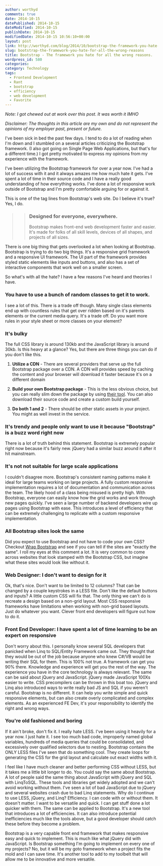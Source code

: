 ```yaml
---
author: worthyd
comments: true
date: 2014-10-15 
datePublished: 2014-10-15  
dateModified: 2014-10-15 
publishDate: 2014-10-15  
modifiedDate: 2014-10-15 10:56:10+00:00
layout: post
link: http://worthyd.com/blog/2014/10/bootstrap-the-framework-you-hate-for-all-the-wrong-reasons/
slug: bootstrap-the-framework-you-hate-for-all-the-wrong-reasons
title: Bootstrap - The framework you hate for all the wrong reasons.
wordpress_id: 580
categories:
category: Technology
tags:
  - Frontend Development
  - Rant
  - bootstrap
  - efficiency
  - web development
  - Favorite
---
```


_Note: I got chewed out at work over this post. It was worth it IMHO_

_Disclaimer: The thoughts in this article are my own and do not represent the opinions of my employer past, present or future._

I've been sick in bed the past few days. I tend to do a lot of reading when I'm down and I stumbled on a several articles criticizing the Bootstrap framework. (I also got going on Single Page Web Applications, but that's for a different time.) I got pretty motivated to express my opinions from my experience with the framework.

I've been utilizing the Bootstrap framework for over a year now. I've had a lot of success with it and it always amazes me how much hate it gets. I've spent a lot of time in their source code and I have a really good understanding of how everything works. I've done a lot of responsive work outside of Bootstrap and I'm pretty comfortable arguing for or against it.

This is one of the tag lines from Bootstrap's web site. Do I believe it's true? Yes, I do.

<blockquote>

> ### Designed for everyone, everywhere.
>
> Bootstrap makes front-end web development faster and easier. It's made for folks of all skill levels, devices of all shapes, and projects of all sizes.</blockquote>

There is one big thing that gets overlooked a lot when looking at Bootstrap. Bootstrap is trying to do two big things. It's a responsive grid framework and a responsive UI framework. The UI part of the framework provides styled static elements like inputs and buttons, and also has a set of interactive components that work well on a smaller screen.

So what's with all the hate? I have a few reasons I've heard and theories I have.

### You have to use a bunch of random classes to get it to work.

I see a lot of this. There is a trade off though. Many single class elements end up with countless rules that get over ridden based on it's parents elements or the current media query. It's a trade off. Do you want more rules in your style sheet or more classes on your element?

### It's bulky

The full CSS library is around 130kb and the JavaScript library is around 30kb. Is this heavy at a glance? Yes, but there are three things you can do if you don't like this.

1. **Utilize a CDN** - There are several providers that serve up the full Bootstrap package over a CDN. A CDN will provides speed by caching the content and your browser will download it faster because it's on a different domain


2. **Build your own Bootstrap package** - This is the less obvious choice, but you can really slim down the package by using [their tool](http://getbootstrap.com/customize/). You can also download their source code and create a custom build yourself.


3. **Do both 1 and 2** - There should be other static assets in your project. You might as well invest in the service.

### It's trendy and people only want to use it because "Bootstrap" is a buzz word right now

There is a lot of truth behind this statement. Bootstrap is extremely popular right now because it's fairly new. jQuery had a similar buzz around it after it hit mainstream.

### It's not not suitable for large scale applications

I couldn't disagree more. Bootstrap's consistent naming patterns make it ideal for large teams working on large projects. A fully custom responsive implementation requires a lot of documentation and communication across the team. The likely hood of a class being misused is pretty high. With Bootstrap, everyone can easily know how the grid works and work through new pages quickly. I've seen a large number of backend developers wire up pages using Bootstrap with ease. This introduces a level of efficiency that can be extremely challenging to replicate with a custom responsive implementation.

### All Bootstrap sites look the same

Did you expect to use Bootstrap and not have to code your own CSS? Checkout [Wrap Bootstrap](https://wrapbootstrap.com/) and see if you can tell if the sites are "exactly the same". I roll my eyes at this comment a lot. It is very common to come across websites that look stamped with the Bootstrap CSS, but imagine what these sites would look like without it.

### Web Designer: I don't want to design for it

Ok, that's nice. Don't want to be limited to 12 columns? That can be changed by a couple keystrokes in a LESS file. Don't like the default buttons and inputs? A little custom CSS will fix that. The only thing we can't do is recreate a design based on a non-grid layout. Most CSS responsive frameworks have limitations when working with non-grid based layouts. Just do whatever you want. Clever front end developers will figure out how to do it.

### Front End Developer: I have spent a lot of time learning to be an expert on responsive

Don't worry about this. I personally know several SQL developers that panicked when Linq to SQL/Entity Framework came out. They thought that they would be out of the job because anyone who knew C#/VB would be writing their SQL for them. This is 100% not true. A framework can get you 90% there. Knowledge and experience will get you the rest of the way. The experience you have in the core technology is always relevant. The same can be said about jQuery and JavaScript. jQuery made JavaScript 100Xs easier to write. CSS precompilers can be thrown in this boat too. jQuery and Linq also introduced ways to write really bad JS and SQL if you weren't careful. Bootstrap is no different. It can help you write simple and quick responsive elements, but can also create overly complicated and complex elements. As an experienced FE Dev, it's your responsibility to identify the right and wrong ways.

### You're old fashioned and boring

If it ain't broke, don't fix it. I really hate LESS. I've been using it heavily for a year now. I just hate it. I see too much bad code, improperly named global variables, hundreds of media queries that could be consolidated, and excessively over qualified selectors due to nesting. Bootstrap contains the ONLY LESS files I've seen that do something cool. They create loops for generating the CSS for the grid layout and calculate out exact widths with it.

I feel like I have much cleaner and better performing CSS without LESS, but it takes me a little bit longer to do. You could say the same about Bootstrap. A lot of people said the same thing about JavaScript with jQuery and SQL with LinqToSQL. These tools and libraries get widely adopted and we can't avoid working without them. I've seen a lot of bad JavaScript due to jQuery and several websites crash due to bad Linq statements. Why do I continue to use LESS, jQuery, and Linq? Efficiency. I can code with or without them. It doesn't matter. I want to be versatile and quick. I can get stuff done a lot quicker with them. The same can be applied to Bootstrap. It's a new tool that introduces a lot of efficiencies. It can also introduce potential inefficiencies much like the tools above, but a good developer should catch these before they become a problem.

Bootstrap is a very capable front end framework that makes responsive easy and quick to implement. This is much like what jQuery did with JavaScript. Is Bootstrap something I'm going to implement on every one of my projects? No, but it will be my goto framework when a project fits the mold and I can save time. It's another tool to add to my toolbelt that will allow me to be innovative and more versatile.
